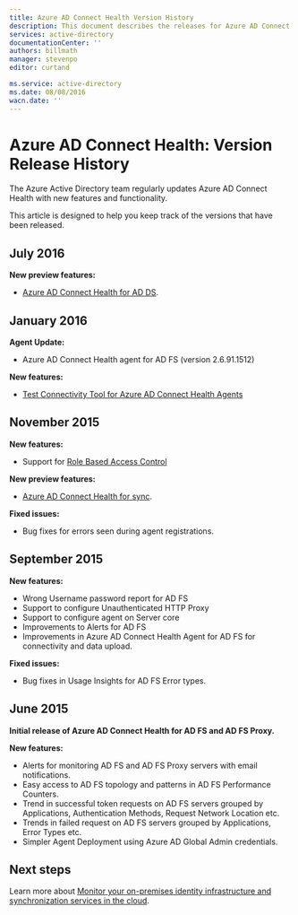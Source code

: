 ```yaml
---
title: Azure AD Connect Health Version History
description: This document describes the releases for Azure AD Connect Health and what has been included in those releases.
services: active-directory
documentationCenter: ''
authors: billmath
manager: stevenpo
editor: curtand

ms.service: active-directory
ms.date: 08/08/2016
wacn.date: ''
---
```


# Azure AD Connect Health: Version Release History

The Azure Active Directory team regularly updates Azure AD Connect Health with new features and functionality. 

This article is designed to help you keep track of the versions that have been released.

## July 2016

**New preview features:**

- [Azure AD Connect Health for AD DS](active-directory-aadconnect-health-adds.md).

## January 2016

**Agent Update:**

- Azure AD Connect Health agent for AD FS (version 2.6.91.1512)

**New features:**

- [Test Connectivity Tool for Azure AD Connect Health Agents](./active-directory-aadconnect-health-agent-install.md#test-connectivity-to-azure-ad-connect-health-service)

## November 2015

**New features:**

- Support for [Role Based Access Control](./active-directory-aadconnect-health-operations.md#manage-access-with-role-based-access-control)

**New preview features:**

- [Azure AD Connect Health for sync](./active-directory-aadconnect-health-sync.md).

**Fixed issues:**

- Bug fixes for errors seen during agent registrations. 

## September 2015

**New features:**

- Wrong Username password report for AD FS 
- Support to configure Unauthenticated HTTP Proxy 
- Support to configure agent on Server core
- Improvements to Alerts for AD FS 
- Improvements in Azure AD Connect Health Agent for AD FS for connectivity and data upload. 

**Fixed issues:**

- Bug fixes in Usage Insights for AD FS Error types. 

## June 2015

**Initial release of Azure AD Connect Health for AD FS and AD FS Proxy.**

**New features:**

- Alerts for monitoring AD FS and AD FS Proxy servers with email notifications. 
- Easy access to AD FS topology and patterns in AD FS Performance Counters. 
- Trend in successful token requests on AD FS servers grouped by Applications, Authentication Methods, Request Network Location etc. 
- Trends in failed request on AD FS servers grouped by Applications, Error Types etc.
- Simpler Agent Deployment using Azure AD Global Admin credentials.  

## Next steps
Learn more about [Monitor your on-premises identity infrastructure and synchronization services in the cloud](./active-directory-aadconnect-health.md).